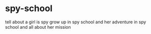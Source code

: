 # spy-school
tell about a girl is spy grow up in spy school and her adventure in spy school and all about her mission
